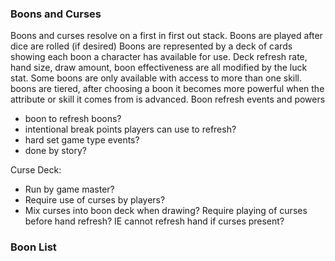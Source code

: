 ### Boons and Curses
Boons and curses resolve on a first in first out stack.
Boons are played after dice are rolled (if desired)
Boons are represented by a deck of cards showing each boon a character has available for use.
Deck refresh rate, hand size, draw amount, boon effectiveness are all modified by the luck stat.
Some boons are only available with access to more than one skill.
boons are tiered, after choosing a boon it becomes more powerful when the attribute or skill it comes from is advanced.
Boon refresh events and powers
- boon to refresh boons?
- intentional break points players can use to refresh?
- hard set game type events?
- done by story?

Curse Deck:
- Run by game master?
- Require use of curses by players?
- Mix curses into boon deck when drawing? Require playing of curses before hand refresh? IE cannot refresh hand if curses present?


### Boon List